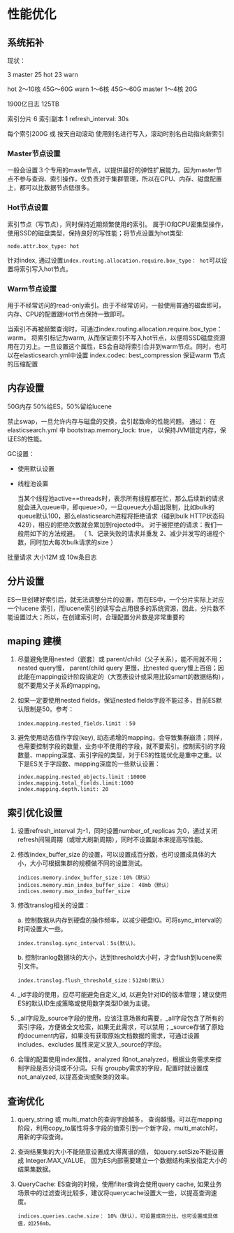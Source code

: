 # 性能优化

## 系统拓补

现状：

3 master 25 hot 23 warn

hot 2～10核 45G～60G
warn 1～6核 45G～60G
master 1～4核 20G

1900亿日志
125TB

索引分片 6
索引副本 1
refresh_interval: 30s

每个索引200G 或 按天自动滚动
使用别名进行写入，滚动时别名自动指向新索引

### Master节点设置

一般会设置３个专用的maste节点，以提供最好的弹性扩展能力。因为master节点不参与查询、索引操作，仅负责对于集群管理，所以在CPU、内存、磁盘配置上，都可以比数据节点低很多。

### Hot节点设置

索引节点（写节点），同时保持近期频繁使用的索引。 属于IO和CPU密集型操作，使用SSD的磁盘类型，保持良好的写性能；将节点设置为hot类型:

```
node.attr.box_type: hot 
```

针对index, 通过设置`index.routing.allocation.require.box_type： hot`可以设置将索引写入hot节点。


### Warm节点设置

用于不经常访问的read-only索引。由于不经常访问，一般使用普通的磁盘即可。内存、CPU的配置跟Hot节点保持一致即可。

当索引不再被频繁查询时，可通过index.routing.allocation.require.box_type： warm， 将索引标记为warm, 从而保证索引不写入hot节点，以便将SSD磁盘资源用在刀刃上。一旦设置这个属性，ES会自动将索引合并到warm节点。同时，也可以在elasticsearch.yml中设置 index.codec: best_compression 保证warm 节点的压缩配置

## 内存设置

50G内存 50%给ES，50%留给lucene

禁止swap，一旦允许内存与磁盘的交换，会引起致命的性能问题。 通过： 在elasticsearch.yml 中 bootstrap.memory_lock: true， 以保持JVM锁定内存，保证ES的性能。

GC设置：

- 使用默认设置

- 线程池设置

    当某个线程池active==threads时，表示所有线程都在忙，那么后续新的请求就会进入queue中，即queue>0，一旦queue大小超出限制，比如bulk的queue默认100，那么elasticsearch进程将拒绝请求（碰到bulk HTTP状态码429），相应的拒绝次数就会累加到rejected中。 对于被拒绝的请求：我们一般用如下的方法规避。 （ 1、记录失败的请求并重发 2、减少并发写的进程个数，同时加大每次bulk请求的size ）

批量请求 大小12M
或 10w条日志

## 分片设置

ES一旦创建好索引后，就无法调整分片的设置，而在ES中，一个分片实际上对应一个lucene 索引，而lucene索引的读写会占用很多的系统资源，因此，分片数不能设置过大；所以，在创建索引时，合理配置分片数是非常重要的

## maping 建模

1. 尽量避免使用nested（嵌套）或 parent/child（父子关系），能不用就不用；nested query慢， parent/child query 更慢，比nested query慢上百倍；因此能在mapping设计阶段搞定的（大宽表设计或采用比较smart的数据结构），就不要用父子关系的mapping。

2. 如果一定要使用nested fields，保证nested fields字段不能过多，目前ES默认限制是50。参考：
 
    ```
    index.mapping.nested_fields.limit ：50
    ```

3. 避免使用动态值作字段(key), 动态递增的mapping，会导致集群崩溃；同样，也需要控制字段的数量，业务中不使用的字段，就不要索引。控制索引的字段数量、mapping深度、索引字段的类型，对于ES的性能优化是重中之重。以下是ES关于字段数、mapping深度的一些默认设置：

    ```
    index.mapping.nested_objects.limit :10000
    index.mapping.total_fields.limit:1000
    index.mapping.depth.limit: 20
    ```
     
## 索引优化设置
    
1. 设置refresh_interval 为-1，同时设置number_of_replicas 为0，通过关闭refresh间隔周期（或增大刷新周期），同时不设置副本来提高写性能。

2. 修改index_buffer_size 的设置，可以设置成百分数，也可设置成具体的大小，大小可根据集群的规模做不同的设置测试。
    ```
    indices.memory.index_buffer_size：10%（默认）
    indices.memory.min_index_buffer_size： 48mb（默认）
    indices.memory.max_index_buffer_size
    ```
3. 修改translog相关的设置：
        
    a. 控制数据从内存到硬盘的操作频率，以减少硬盘IO。可将sync_interval的时间设置大一些。
    ```
    index.translog.sync_interval：5s(默认)。
    ```
        
    b. 控制tranlog数据块的大小，达到threshold大小时，才会flush到lucene索引文件。
    ```
    index.translog.flush_threshold_size：512mb(默认)
    ```
    
1. _id字段的使用，应尽可能避免自定义_id, 以避免针对ID的版本管理；建议使用ES的默认ID生成策略或使用数字类型ID做为主键。

2. _all字段及_source字段的使用，应该注意场景和需要，_all字段包含了所有的索引字段，方便做全文检索，如果无此需求，可以禁用；_source存储了原始的document内容，如果没有获取原始文档数据的需求，可通过设置includes、excludes 属性来定义放入_source的字段。

3. 合理的配置使用index属性，analyzed 和not_analyzed，根据业务需求来控制字段是否分词或不分词。只有 groupby需求的字段，配置时就设置成not_analyzed, 以提高查询或聚类的效率。

## 查询优化

1. query_string 或 multi_match的查询字段越多， 查询越慢。可以在mapping阶段，利用copy_to属性将多字段的值索引到一个新字段，multi_match时，用新的字段查询。

2. 查询结果集的大小不能随意设置成大得离谱的值， 如query.setSize不能设置成 Integer.MAX_VALUE， 因为ES内部需要建立一个数据结构来放指定大小的结果集数据。

3. QueryCache: ES查询的时候，使用filter查询会使用query cache, 如果业务场景中的过滤查询比较多，建议将querycache设置大一些，以提高查询速度。
   ```
   indices.queries.cache.size： 10%（默认），可设置成百分比，也可设置成具体值，如256mb。
   ```